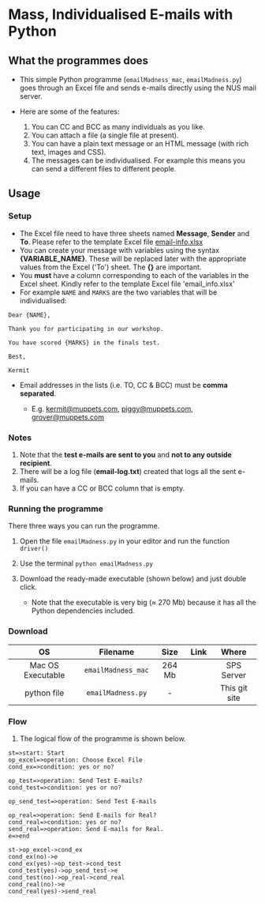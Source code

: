 # Mass, Individualised E-mails with Python

## What the programmes does

* This simple Python programme (`emailMadness_mac`, `emailMadness.py`) goes through an Excel file and sends e-mails directly using the NUS mail server. 
* Here are some of the features:

  1. You can CC and BCC as many individuals as you like.
  2. You can attach a file (a single file at present).
  3. You can have a plain text message or an HTML message (with rich text, images and CSS).
  4. The messages can be individualised. For example this means you can send a different files to different people.


## Usage

### Setup

* The Excel file need to have three sheets named **Message**, **Sender** and **To**. 
  Please refer to the template Excel file [email-info.xlsx](./email-info.xlsx)
* You can create your message with variables using the syntax **{VARIABLE_NAME}**. These will be replaced later with the appropriate values from the Excel ('To') sheet. The **{}** are important.
* You **must** have a column corresponding to each of the variables in the Excel sheet. 
  Kindly refer to the template Excel file 'email_info.xlsx'
* For example `NAME` and `MARKS` are the two variables that will be individualised:

```
Dear {NAME},

Thank you for participating in our workshop. 

You have scored {MARKS} in the finals test.

Best,

Kermit
```
* Email addresses in the lists (i.e. TO, CC & BCC) must be **comma separated**.

  * E.g. kermit@muppets.com, piggy@muppets.com, grover@muppets.com

    
### Notes

1. Note that the **test e-mails are sent to you** and **not to any outside recipient**.
1. There will be a log file (**email-log.txt**) created that logs all the sent e-mails.
1. If you can have a CC or BCC column that is empty.

### Running the programme

There three ways you can run the programme.

1. Open the file `emailMadness.py` in your editor and run the function `driver()`

2. Use the terminal  `python emailMadness.py`

3. Download the ready-made executable (shown below) and just double click.

   * Note that the executable is very big ($\approx$ 270 Mb) because it has all the Python dependencies included.

### Download

|        OS         |       Filename       |  Size  | Link |     Where     |
| :---------------: | :------------------: | :----: | :--: | :-----------: |
| Mac OS Executable | `emailMadness_mac` | 264 Mb |      |  SPS Server   |
|    python file    | `emailMadness.py`  |   -    |      | This git site |

### Flow

1. The logical flow of the programme is shown below.

```flow
st=>start: Start
op_excel=>operation: Choose Excel File
cond_ex=>condition: yes or no?

op_test=>operation: Send Test E-mails?
cond_test=>condition: yes or no?

op_send_test=>operation: Send Test E-mails

op_real=>operation: Send E-mails for Real?
cond_real=>condition: yes or no?
send_real=>operation: Send E-mails for Real.
e=>end

st->op_excel->cond_ex
cond_ex(no)->e
cond_ex(yes)->op_test->cond_test
cond_test(yes)->op_send_test->e
cond_test(no)->op_real->cond_real
cond_real(no)->e
cond_real(yes)->send_real
```